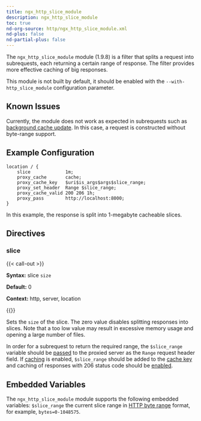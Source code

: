 ```yaml
---
title: ngx_http_slice_module
description: ngx_http_slice_module
toc: true
nd-org-source: http/ngx_http_slice_module.xml
nd-plus: false
nd-partial-plus: false
---
```



<!--
      ********************************************************************************
      🛑 WARNING: AUTOGENERATED FILE - DO NOT EDIT 🛑 This Markdown file was
      automatically generated from the source XML documentation. Any manual
      changes made directly to this file will be overwritten. To request or
      suggest changes, please edit the source XML files instead.
      https://github.com/nginx/nginx.org/tree/main/xml/en
      ********************************************************************************
      -->


The `ngx_http_slice_module` module (1.9.8) is a filter
that splits a request into subrequests,
each returning a certain range of response.
The filter provides more effective caching of big responses.

This module is not built by default, it should be enabled with the
`--with-http_slice_module`
configuration parameter.
## Known Issues


Currently, the module does not work as expected in subrequests such as
[
background cache update](/nginx/module-reference/http/ngx_http_proxy_module#proxy_cache_background_update).
In this case, a request is constructed without byte-range support.
## Example Configuration


```nginx
location / {
    slice             1m;
    proxy_cache       cache;
    proxy_cache_key   $uri$is_args$args$slice_range;
    proxy_set_header  Range $slice_range;
    proxy_cache_valid 200 206 1h;
    proxy_pass        http://localhost:8000;
}

```


In this example,
the response is split into 1-megabyte cacheable slices.
## Directives

### slice

{{< call-out >}}

**Syntax:** slice `size`

**Default:** 0

**Context:** http, server, location


{{</call-out>}}


Sets the `size` of the slice.
The zero value disables splitting responses into slices.
Note that a too low value may result in excessive memory usage
and opening a large number of files.

In order for a subrequest to return the required range,
the `$slice_range` variable should be
[passed](/nginx/module-reference/http/ngx_http_proxy_module#proxy_set_header) to
the proxied server as the `Range` request header field.
If
[caching](/nginx/module-reference/http/ngx_http_proxy_module#proxy_cache)
is enabled, `$slice_range` should be added to the
[cache key](/nginx/module-reference/http/ngx_http_proxy_module#proxy_cache_key)
and caching of responses with 206 status code should be
[enabled](/nginx/module-reference/http/ngx_http_proxy_module#proxy_cache_valid).
## Embedded Variables


The `ngx_http_slice_module` module
supports the following embedded variables:
`$slice_range`
the current slice range in
[HTTP
byte range](https://datatracker.ietf.org/doc/html/rfc7233#section-2.1) format,
for example, `bytes=0-1048575`.
